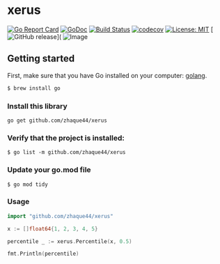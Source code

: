 # xerus
[![Go Report Card](https://goreportcard.com/badge/github.com/zhaque44/xerus)](https://goreportcard.com/report/github.com/zhaque44/xerus)
[![GoDoc](https://godoc.org/github.com/zhaque44/xerus?status.svg)](https://godoc.org/github.com/zhaque44/xerus)
[![Build Status](https://travis-ci.org/zhaque44/xerus.svg?branch=master)](https://travis-ci.org/zhaque44/xerus)
[![codecov](https://codecov.io/gh/zhaque44/xerus/branch/master/graph/badge.svg)](https://codecov.io/gh/zhaque44/xerus)
[![License: MIT](https://img.shields.io/badge/License-MIT-yellow.svg)](https://opensource.org/licenses/MIT)
[![GitHub release](https://img.shields.io/github/release/zhaque44/xerus.svg)](
![Image](images/logo/xerus.png "Xerus")
## Getting started
First, make sure that you have Go installed on your computer: [golang](https://go.dev/).

```bash
$ brew install go
```
### Install this library
```
go get github.com/zhaque44/xerus
``` 
### Verify that the project is installed:
```
$ go list -m github.com/zhaque44/xerus
```
### Update your go.mod file
```
$ go mod tidy
```
### Usage
```go
import "github.com/zhaque44/xerus"

x := []float64{1, 2, 3, 4, 5}

percentile _ := xerus.Percentile(x, 0.5)

fmt.Println(percentile)
```